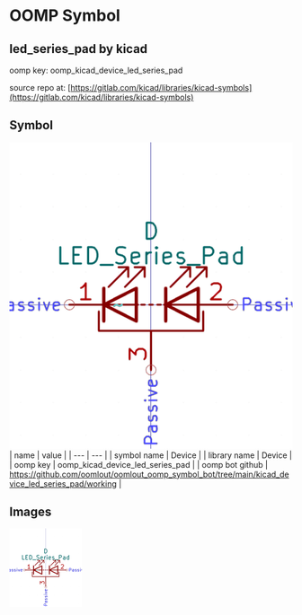 # OOMP Symbol  
## led_series_pad  by kicad  
  
oomp key: oomp_kicad_device_led_series_pad  
  
source repo at: [https://gitlab.com/kicad/libraries/kicad-symbols](https://gitlab.com/kicad/libraries/kicad-symbols)  
## Symbol  
  
[![working.png](working_600.png)](working.png)  
| name | value | 
| --- | --- | 
| symbol name | Device | 
| library name | Device | 
| oomp key | oomp_kicad_device_led_series_pad | 
| oomp bot github | https://github.com/oomlout/oomlout_oomp_symbol_bot/tree/main/kicad_device_led_series_pad/working | 
## Images  
  
[![working.png](working_140.png)](working.png)  

